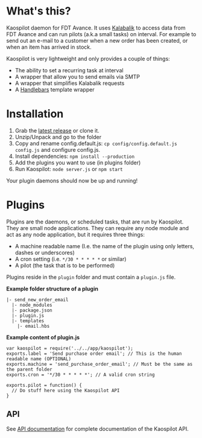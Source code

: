 # What's this?
Kaospilot daemon for FDT Avance. It uses [Kalabalik](https://github.com/olssongerthel/Kalabalik) to access data from FDT Avance and can run pilots (a.k.a small tasks) on interval. For example to send out an e-mail to a customer when a new order has been created, or when an item has arrived in stock.

Kaospilot is very lightweight and only provides a couple of things:

- The ability to set a recurring task at interval
- A wrapper that allow you to send emails via SMTP
- A wrapper that simplifies Kalabalik requests
- A [Handlebars](http://handlebarsjs.com) template wrapper

# Installation
1. Grab the [latest release](https://github.com/olssongerthel/Kaospilot/releases/latest) or clone it.
2. Unzip/Unpack and go to the folder
3. Copy and rename config.default.js: `cp config/config.default.js config.js` and configure config.js.
4. Install dependencies: `npm install --production`
5. Add the plugins you want to use (in plugins folder)
6. Run Kaospilot: `node server.js` or `npm start`

Your plugin daemons should now be up and running!

# Plugins
Plugins are the daemons, or scheduled tasks, that are run by Kaospilot. They are small node applications. They can require any node module and act as any node application, but it requires three things:

- A machine readable name (I.e. the name of the plugin using only letters, dashes or underscores)
- A cron setting (i.e. `*/30 * * * * *` or similar)
- A pilot (the task that is to be performed)

Plugins reside in the `plugin` folder and must contain a `plugin.js` file.

**Example folder structure of a plugin**
```
|- send_new_order_email
  |- node_modules
  |- package.json
  |- plugin.js
  |- templates
    |- email.hbs
```

**Example content of plugin.js**
```
var kaospilot = require('../../app/kaospilot');
exports.label = 'Send purchase order email'; // This is the human readable name (OPTIONAL)
exports.machine = 'send_purchase_order_email'; // Must be the same as the parent folder
exports.cron = '*/30 * * * * *'; // A valid cron string

exports.pilot = function() {
  // Do stuff here using the Kaospilot API
}
```

## API

See [API documentation](app/api.md) for complete documentation of the Kaospilot API. 
